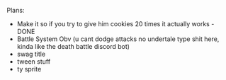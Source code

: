 Plans:

* Make it so if you try to give him cookies 20 times it actually works - DONE
* Battle System Obv (u cant dodge attacks no undertale type shit here, kinda like the death battle discord bot)
* swag title
* tween stuff
* ty sprite

